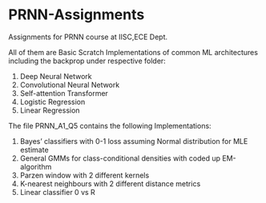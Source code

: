 # PRNN-Assignments
Assignments for PRNN course at IISC,ECE Dept.

All of them are Basic Scratch Implementations of common ML architectures including the backprop under respective folder:
1) Deep Neural Network
2) Convolutional Neural Network
3) Self-attention Transformer
4) Logistic Regression
5) Linear Regression

The file PRNN_A1_Q5 contains the following Implementations:
1) Bayes’ classifiers with 0-1 loss assuming Normal distribution for MLE estimate
2) General GMMs for class-conditional densities with coded up EM-algorithm
3) Parzen window with 2 different kernels
4) K-nearest neighbours with 2 different distance metrics
5) Linear classifier 0 vs R
